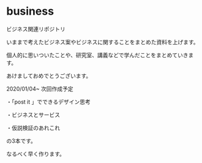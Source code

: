 # business

ビジネス関連リポジトリ

いままで考えたビジネス案やビジネスに関することをまとめた資料を上げます。

個人的に思いついたことや、研究室、講義などで学んだことをまとめていきます。

あけましておめでとうございます。

2020/01/04~
次回作成予定

・「post it 」でできるデザイン思考

・ビジネスとサービス

・仮説検証のあれこれ

の3本です。

なるべく早く作ります。
